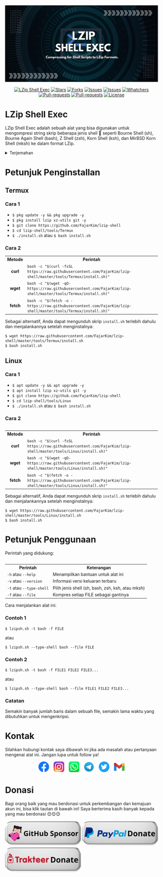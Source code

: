 ![LZip Shell Exec Logo](https://raw.githubusercontent.com/FajarKim/lzip-shell/master/image/logo.jpg)
<div align="center">
    <a href="https://github.com/FajarKim/lzip-shell"><img src="https://img.shields.io/github/languages/code-size/FajarKim/lzip-shell?label=LZip%20Shell%20Exec&style=plastic&logo=github&color=blue" alt="LZip Shell Exec"></a>
    <a href="https://github.com/FajarKim/lzip-shell/stargazers/"><img src="https://img.shields.io/github/stars/FajarKim/lzip-shell?label=Star&style=plastic&color=red" alt="Stars"></a>
    <a href="https://github.com/FajarKim/lzip-shell/network/members/"><img src="https://img.shields.io/github/forks/FajarKim/lzip-shell?label=Fork&style=plastic&color=f5ff5e" alt="Forks"></a>
    <a href="https://github.com/FajarKim/lzip-shell/issues?q=is%3Aopen+is%3Aissue/"><img src="https://img.shields.io/github/issues/FajarKim/lzip-shell?label=Issue&style=plastic&color=a1b3ff" alt="Issues"></a>
    <a href="https://github.com/FajarKim/lzip-shell/issues?q=is%3Aissue+is%3Aclosed/"><img src="https://img.shields.io/github/issues-closed/FajarKim/lzip-shell?label=Issue&style=plastic&color=ffffff" alt="Issues"></a>
    <a href="https://github.com/FajarKim/lzip-shell/watchers/"><img src="https://img.shields.io/github/watchers/FajarKim/lzip-shell?label=Watch&style=plastic&color=1fe1f" alt="Whatchers"></a>
    <a href="https://github.com/FajarKim/lzip-shell/pulls?q=is%3Aopen+is%3Apr/"><img src="https://img.shields.io/github/issues-pr/FajarKim/lzip-shell?&label=Pull%20requests&style=plastic&color=971dff" alt="Pull-requests"></a>
    <a href="https://github.com/FajarKim/lzip-shell/pulls?q=is%3Apr+is%3Aclosed/"><img src="https://img.shields.io/github/issues-pr-closed/FajarKim/lzip-shell?&label=Pull%20requests&style=plastic&color=orange" alt="Pull-requests"></a>
    <a href="https://github.com/FajarKim/lzip-shell/blob/master/LICENSE"><img src="https://img.shields.io/github/license/FajarKim/lzip-shell?label=License&style=plastic&color=01ffc4&logo=gnu" alt="License"></a>
</div>

# LZip Shell Exec
LZip Shell Exec adalah sebuah alat yang bisa digunakan untuk mengompresi string skrip beberapa jenis shell 🔐 seperti Bourne Shell (sh), Bourne Again Shell (bash), Z Shell (zsh), Korn Shell (ksh), dan MirBSD Korn Shell (mksh) ke dalam format LZip.

<details>
<summary>Terjemahan</summary>

- [🇬🇧 English (UK)](https://github.com/FajarKim/lzip-shell/blob/master/README-EN.md)
- [🇫🇷 France](https://github.com/FajarKim/lzip-shell/blob/master/README-FR.md)
- [🇰🇷 Korean](https://github.com/FajarKim/lzip-shell/blob/master/README-KR.md)
</details>

# Petunjuk Penginstallan
## Termux
### Cara 1
- `$ pkg update -y && pkg upgrade -y`
- `$ pkg install lzip xz-utils git -y`
- `$ git clone https://github.com/FajarKim/lzip-shell`
- `$ cd lzip-shell/tools/Termux`
- `$ ./install.sh` atau `$ bash install.sh`
### Cara 2
<table>
    <tr>
        <td><div align="center"><b>Metode</b></div></td>
        <td><div align="center"><b>Perintah</b></div></td>
    </tr>
    <tr>
        <td><div align="center"><b>curl</b></div></td>
        <td><div align="left"><code>bash -c "$(curl -fsSL https://raw.githubusercontent.com/FajarKim/lzip-shell/master/tools/Termux/install.sh)"</code></div></td>
    </tr>
    <tr>
        <td><div align="center"><b>wget</b></div></td>
        <td><div align="left"><code>bash -c "$(wget -qO- https://raw.githubusercontent.com/FajarKim/lzip-shell/master/tools/Termux/install.sh)"</code></div></td>
    </tr>
    <tr>
        <td><div align="center"><b>fetch</b></div></td>
        <td><div align="left"><code>bash -c "$(fetch -o - https://raw.githubusercontent.com/FajarKim/lzip-shell/master/tools/Termux/install.sh)"</code></div></td>
    </tr>
<table>

Sebagai alternatif, Anda dapat mengunduh skrip `install.sh` terlebih dahulu dan menjalankannya setelah menginstalnya:
```text
$ wget https://raw.githubusercontent.com/FajarKim/lzip-shell/master/tools/Termux/install.sh
$ bash install.sh
```
## Linux
### Cara 1
- `$ apt update -y && apt upgrade -y`
- `$ apt install lzip xz-utils git -y`
- `$ git clone https://github.com/FajarKim/lzip-shell`
- `$ cd lzip-shell/tools/Linux`
- `$ ./install.sh` atau `$ bash install.sh`
### Cara 2
<table>
    <tr>
        <td><div align="center"><b>Metode</b></div></td>
        <td><div align="center"><b>Perintah</b></div></td>
    </tr>
    <tr>
        <td><div align="center"><b>curl</b></div></td>
        <td><div align="left"><code>bash -c "$(curl -fsSL https://raw.githubusercontent.com/FajarKim/lzip-shell/master/tools/Linux/install.sh)"</code></div></td>
    </tr>
    <tr>
        <td><div align="center"><b>wget</b></div></td>
        <td><div align="left"><code>bash -c "$(wget -qO- https://raw.githubusercontent.com/FajarKim/lzip-shell/master/tools/Linux/install.sh)"</code></div></td>
    </tr>
    <tr>
        <td><div align="center"><b>fetch</b></div></td>
        <td><div align="left"><code>bash -c "$(fetch -o - https://raw.githubusercontent.com/FajarKim/lzip-shell/master/tools/Linux/install.sh)"</code></div></td>
    </tr>
<table>

Sebagai alternatif, Anda dapat mengunduh skrip `install.sh` terlebih dahulu dan menjalankannya setelah menginstalnya:
```text
$ wget https://raw.githubusercontent.com/FajarKim/lzip-shell/master/tools/Linux/install.sh
$ bash install.sh
```

# Petunjuk Penggunaan
Perintah yang didukung:
<table>
    <tr>
        <td><div align="center"><b>Perintah</b></div></td>
        <td><div align="center"><b>Keterangan</b></div></td>
    </tr>
    <tr>
        <td><div align="left"><code>-h</code> atau <code>--help</code></div></td>
        <td><div align="left">Menampilkan bantuan untuk alat ini</div></td>
    </tr>
    <tr>
        <td><div align="left"><code>-v</code> atau <code>--version</code></div></td>
        <td><div align="left">Informasi versi keluaran terbaru</div></td>
    </tr>
    <tr>
        <td><div align="left"><code>-t</code> atau <code>--type-shell</code></div></td>
        <td><div align="left">Pilih jenis shell (sh, bash, zsh, ksh, atau mksh)</div></td>
    </tr>
    <tr>
        <td><div align="left"><code>-f</code> atau <code>--file</code></div></td>
        <td><div align="left">Kompres setiap FILE sebagai gantinya</div></td>
    </tr>
<table>

Cara menjalankan alat ini:
### Contoh 1
```text
$ lzipsh.sh -t bash -f FILE
```
atau
```text
$ lzipsh.sh --type-shell bash --file FILE
```
### Contoh 2
```text
$ lzipsh.sh -t bash -f FILE1 FILE2 FILE3...
```
atau
```text
$ lzipsh.sh --type-shell bash --file FILE1 FILE2 FILE3...
```
### Catatan
Semakin banyak jumlah baris dalam sebuah file, semakin lama waktu yang dibutuhkan untuk mengenkripsi.

# Kontak
Silahkan hubungi kontak saya dibawah ini jika ada masalah atau pertanyaan mengenai alat ini. Jangan lupa untuk follow ya!
<div align="center">
    <a href="https://www.facebook.com/fajarrkim"><img src="https://raw.githubusercontent.com/FajarKim/FajarKim/master/images/facebook_logo.png" alt="Facebook" width="35"></a>
    &ensp;
    <a href="https://www.instagram.com/fajarkim_"><img src="https://raw.githubusercontent.com/FajarKim/FajarKim/master/images/instagram_logo.png" alt="Instagram" width="35"></a>
    &ensp;
    <a href="https://wa.me/6285659850910?text=Hi"><img src="https://raw.githubusercontent.com/FajarKim/FajarKim/master/images/whatsapp_logo.png" alt="WhatsApp" width="35"></a>
    &ensp;
    <a href="https://t.me/FajarThea"><img src="https://raw.githubusercontent.com/FajarKim/FajarKim/master/images/telegram_logo.png" alt="Telegram" width="35"></a>
    &ensp;
    <a href="https://www.twitter.com/fajarkim_"><img src="https://raw.githubusercontent.com/FajarKim/FajarKim/master/images/twitter_logo.png" alt="Twitter" width="35"></a>
    &ensp;
    <a href="mailto:fajarrkim@gmail.com"><img src="https://raw.githubusercontent.com/FajarKim/FajarKim/master/images/gmail_logo.png" alt="Gmail" width="35"></a>
</div>

# Donasi
Bagi orang baik yang mau berdonasi untuk perkembangan dan kemajuan akun ini, bisa klik tautan di bawah ini! Saya berterima kasih banyak kepada yang mau berdonasi 😊😊😊
<div align="left">
    <a href="https://github.com/sponsors/FajarKim/"><img src="https://raw.githubusercontent.com/FajarKim/FajarKim/master/images/donate_github.png" alt="GitHub Sponsor" width="250"></a>
    <a href="https://paypal.me/agusbirawan/"><img src="https://raw.githubusercontent.com/FajarKim/FajarKim/master/images/donate_paypal.png" alt="PayPal Donate" width="250"></a>
    <a href="https://trakteer.id/FajarKim/"><img src="https://raw.githubusercontent.com/FajarKim/FajarKim/master/images/donate_trakteer.png" alt="Trakteer.id Donate" width="250"></a>
</div>